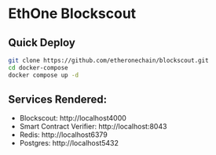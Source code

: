 # EthOne Blockscout

## Quick Deploy

```bash
git clone https://github.com/etheronechain/blockscout.git
cd docker-compose
docker compose up -d
```

## Services Rendered:

* Blockscout: http://localhost4000
* Smart Contract Verifier: http://localhost:8043
* Redis: http://localhost6379
* Postgres: http://localhost5432

